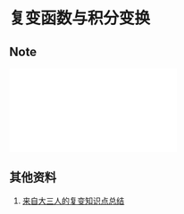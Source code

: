 # 复变函数与积分变换

## Note

<object data="NoteBySlowist.pdf" type="application/pdf" width="100%" height="800">
    <embed src="NoteBySlowist.pdf" type="application/pdf" />
</object>

## 其他资料

1. [来自大三人的复变知识点总结](https://www.cc98.org/topic/6031251)